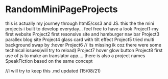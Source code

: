 # RandomMiniPageProjects
this is actually my journey through html5/css3 and JS. this the the mini projects i built to develop everyday... feel free to have a look
  Project1-my first website
  Project2 first resonsive site and hamburger nav bar
  Project3 parallex blog site 
  Project4 glass card with tilt effect
  Project5 tried multi background swap by :hover 
  Project6 // its missing ik coz there were some technical issues(will try to reload)
  Project7 hover glow button
  Project8 first use of js to make an translator app.... there is also a project names SpeakFiction based on the same concept
  
  //i will try to keep this .md updated (15/08/21)
